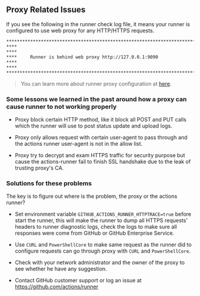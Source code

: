 ## Proxy Related Issues

If you see the following in the runner check log file, it means your runner is configured to use web proxy for any HTTP/HTTPS requests.
```
***************************************************************************************************************
****                                                                                                       ****
****     Runner is behind web proxy http://127.0.0.1:9090 
****                                                                                                       ****
***************************************************************************************************************
```
> You can learn more about runner proxy configuration at [here](https://docs.github.com/en/free-pro-team@latest/actions/hosting-your-own-runners/using-a-proxy-server-with-self-hosted-runners).


### Some lessons we learned in the past around how a proxy can cause runner to not working properly

- Proxy block certain HTTP method, like it block all POST and PUT calls which the runner will use to post status update and upload logs.

- Proxy only allows request with certain user-agent to pass through and the actions runner user-agent is not in the allow list.

- Proxy try to decrypt and exam HTTPS traffic for security purpose but cause the actions-runner fail to finish SSL handshake due to the leak of trusting proxy's CA.

### Solutions for these problems

The key is to figure out where is the problem, the proxy or the actions runner?

- Set environment variable `GITHUB_ACTIONS_RUNNER_HTTPTRACE=true` before start the runner, this will make the runner to dump all HTTPS requests' headers to runner diagnostic logs, check the logs to make sure all responses were come from GitHub or GitHub Enterprise Service.

- Use `CURL` and `PowerShellCore` to make same request as the runner did to configure requests can go through proxy with `CURL` and `PowerShellCore`.

- Check with your network administrator and the owner of the proxy to see whether he have any suggestion.

- Contact GitHub customer support or log an issue at https://github.com/actions/runner

